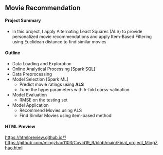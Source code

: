 ## Movie Recommendation

#### Project Summary 

- In this project, I apply Alternating Least Squares (ALS) to provide personalized movie recommendations and apply Item-Based Filtering using Euclidean distance to find similar movies

#### Outline

- Data Loading and Exploration
- Online Analytical Processing [Spark SQL]
- Data Preprocessing
- Model Selection [Spark ML]
  - Predict movie ratings using **ALS**
  - Tune the hyperparameters with 5-fold corss-validation
- Model Evaluation
  - RMSE on the testing set
- Model Application
  - Recommend Movies using ALS
  - Find Similar Movies using item-based method

#### HTML Preview

https://htmlpreview.github.io/?https://github.com/mingzhao1103/Covid19_R/blob/main/Final_project_MingZhao.html

